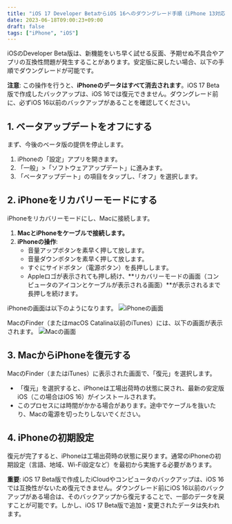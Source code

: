 ```yaml
---
title: "iOS 17 Developer BetaからiOS 16へのダウングレード手順（iPhone 13対応）"
date: 2023-06-18T09:00:23+09:00
draft: false
tags: ["iPhone", "iOS"] 
---
```

<!--more-->
iOSのDeveloper Beta版は、新機能をいち早く試せる反面、予期せぬ不具合やアプリの互換性問題が発生することがあります。安定版に戻したい場合、以下の手順でダウングレードが可能です。

**注意**: この操作を行うと、**iPhoneのデータはすべて消去されます**。iOS 17 Beta版で作成したバックアップは、iOS 16では復元できません。ダウングレード前に、必ずiOS 16以前のバックアップがあることを確認してください。

## 1. ベータアップデートをオフにする

まず、今後のベータ版の提供を停止します。

1.  iPhoneの「設定」アプリを開きます。
2.  「一般」>「ソフトウェアアップデート」に進みます。
3.  「ベータアップデート」の項目をタップし、「オフ」を選択します。

## 2. iPhoneをリカバリーモードにする

iPhoneをリカバリーモードにし、Macに接続します。

1.  **MacとiPhoneをケーブルで接続します。**
2.  **iPhoneの操作**:
    -   音量アップボタンを素早く押して放します。
    -   音量ダウンボタンを素早く押して放します。
    -   すぐにサイドボタン（電源ボタン）を長押しします。
    -   Appleロゴが表示されても押し続け、**リカバリーモードの画面（コンピュータのアイコンとケーブルが表示される画面）**が表示されるまで長押しを続けます。

iPhoneの画面は以下のようになります。
![iPhoneの画面](.././1.jpg)

MacのFinder（またはmacOS Catalina以前のiTunes）には、以下の画面が表示されます。
![Macの画面](.././2.jpg)

## 3. MacからiPhoneを復元する

MacのFinder（またはiTunes）に表示された画面で、「復元」を選択します。

-   「復元」を選択すると、iPhoneは工場出荷時の状態に戻され、最新の安定版iOS（この場合はiOS 16）がインストールされます。
-   このプロセスには時間がかかる場合があります。途中でケーブルを抜いたり、Macの電源を切ったりしないでください。

## 4. iPhoneの初期設定

復元が完了すると、iPhoneは工場出荷時の状態に戻ります。通常のiPhoneの初期設定（言語、地域、Wi-Fi設定など）を最初から実施する必要があります。

**重要**: iOS 17 Beta版で作成したiCloudやコンピュータのバックアップは、iOS 16では互換性がないため復元できません。ダウングレード前にiOS 16以前のバックアップがある場合は、そのバックアップから復元することで、一部のデータを戻すことが可能です。しかし、iOS 17 Beta版で追加・変更されたデータは失われます。

